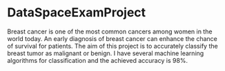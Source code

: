 # DataSpaceExamProject

Breast cancer is one of the most common cancers among women in the world today. An early diagnosis of breast cancer can enhance the chance of survival for patients. The aim of this project is to accurately classify the breast tumor as malignant or benign. I have several machine learning algorithms for classification and the achieved accuracy is 98%.
